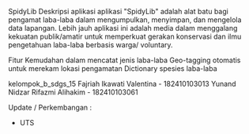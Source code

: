 SpidyLib
Deskripsi aplikasi
aplikasi "SpidyLib" adalah alat batu bagi pengamat laba-laba dalam mengumpulkan, menyimpan, dan mengelola data lapangan. Lebih jauh aplikasi ini adalah media dalam menggalang kekuatan publik/amatir untuk memperkuat gerakan konservasi dan ilmu pengetahuan laba-laba berbasis warga/ voluntary.

Fitur
Kemudahan dalam mencatat jenis laba-laba
Geo-tagging otomatis untuk merekam lokasi pengamatan
Dictionary spesies laba-laba

kelompok_b_sdgs_15
Fajriah Ikawati Valentina - 182410103013
Yunand Nidzar Rifazmi Alihakim - 182410103061

Update / Perkembangan :
- UTS
